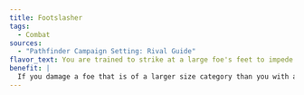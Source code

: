 ```yaml
---
title: Footslasher
tags:
  - Combat
sources:
  - "Pathfinder Campaign Setting: Rival Guide"
flavor_text: You are trained to strike at a large foe's feet to impede its movement and cause great pain.
benefit: |
  If you damage a foe that is of a larger size category than you with a weapon that does piercing or slashing damage, you can attempt to damage the creature's feet in a way that impedes its movement. Attacking a foe in this way is a standard action---you cannot use Footslasher as part of a full-attack action. When you use Footslasher, you take a –2 penalty on your attack roll, but if you hit and deal at least 1 point of damage to the target, it is affected as if by caltrops---its speed is reduced by half. This penalty lasts for 24 hours, or until the creature is successfully treated with a DC 15 Heal check or receives at least 1 point of magical healing. Footslasher does not stack with itself---once a foe has been wounded by this attack, its speed cannot be further reduced by additional attacks (or by damage from caltrops).
---
```

